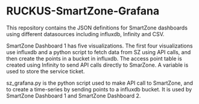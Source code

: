 # RUCKUS-SmartZone-Grafana
This repository contains the JSON definitions for SmartZone dashboards using different datasources including influxdb, Infinity and CSV.

SmartZone Dashboard 1 has five visualizations. The first four visualizations use influxdb and a python script to fetch data from SZ using API calls, and then create the points in a bucket in influxdb.
The access point table is created using Infinity to send API calls directly to SmarZone. A variable is used to store the service ticket.

sz_grafana.py is the python script used to make API call to SmartZone, and to create a time-series by sending points to a influxdb bucket. It is used by SmartZone Dashboard 1 and SmartZone Dashboard 2.
